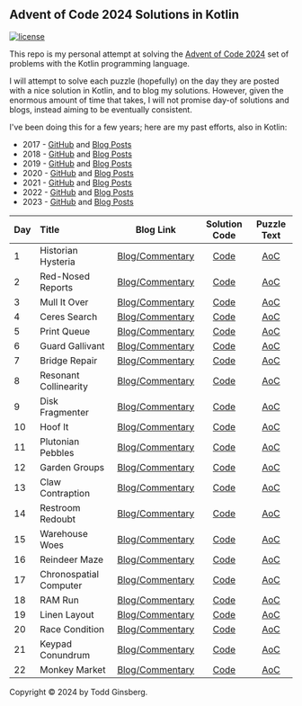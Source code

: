 ## Advent of Code 2024 Solutions in Kotlin

[![license](https://img.shields.io/github/license/tginsberg/advent-2024-kotlin)]()

This repo is my personal attempt at solving the [Advent of Code 2024](http://adventofcode.com/2024) set of problems with
the Kotlin programming language.

I will attempt to solve each puzzle (hopefully) on the day they are posted with a nice solution in 
Kotlin, and to blog my solutions. However, given the enormous amount of time that takes, I will not promise day-of 
solutions and blogs, instead aiming to be eventually consistent. 

I've been doing this for a few years; here are my past efforts, also in Kotlin:

* 2017 - [GitHub](https://github.com/tginsberg/advent-2017-kotlin/)
  and [Blog Posts](https://todd.ginsberg.com/post/advent-of-code/2017/)
* 2018 - [GitHub](https://github.com/tginsberg/advent-2018-kotlin/)
  and [Blog Posts](https://todd.ginsberg.com/post/advent-of-code/2018/)
* 2019 - [GitHub](https://github.com/tginsberg/advent-2019-kotlin/)
  and [Blog Posts](https://todd.ginsberg.com/post/advent-of-code/2019/)
* 2020 - [GitHub](https://github.com/tginsberg/advent-2020-kotlin/)
  and [Blog Posts](https://todd.ginsberg.com/post/advent-of-code/2020/)
* 2021 - [GitHub](https://github.com/tginsberg/advent-2021-kotlin/)
  and [Blog Posts](https://todd.ginsberg.com/post/advent-of-code/2021/)
* 2022 - [GitHub](https://github.com/tginsberg/advent-2022-kotlin/)
  and [Blog Posts](https://todd.ginsberg.com/post/advent-of-code/2022/)
* 2023 - [GitHub](https://github.com/tginsberg/advent-2023-kotlin/)
  and [Blog Posts](https://todd.ginsberg.com/post/advent-of-code/2023/)

| Day | Title                  |                                  Blog Link                                   |                                                   Solution Code                                                    |                Puzzle Text                 |
|-----|:-----------------------|:----------------------------------------------------------------------------:|:------------------------------------------------------------------------------------------------------------------:|:------------------------------------------:|
| 1   | Historian Hysteria     | [Blog/Commentary](https://todd.ginsberg.com/post/advent-of-code/2024/day1/)  | [Code](https://github.com/tginsberg/advent-2024-kotlin/blob/main/src/main/kotlin/com/ginsberg/advent2024/Day01.kt) | [AoC](http://adventofcode.com/2024/day/1)  |
| 2   | Red-Nosed Reports      | [Blog/Commentary](https://todd.ginsberg.com/post/advent-of-code/2024/day2/)  | [Code](https://github.com/tginsberg/advent-2024-kotlin/blob/main/src/main/kotlin/com/ginsberg/advent2024/Day02.kt) | [AoC](http://adventofcode.com/2024/day/2)  |
| 3   | Mull It Over           | [Blog/Commentary](https://todd.ginsberg.com/post/advent-of-code/2024/day3/)  | [Code](https://github.com/tginsberg/advent-2024-kotlin/blob/main/src/main/kotlin/com/ginsberg/advent2024/Day03.kt) | [AoC](http://adventofcode.com/2024/day/3)  |
| 4   | Ceres Search           | [Blog/Commentary](https://todd.ginsberg.com/post/advent-of-code/2024/day4/)  | [Code](https://github.com/tginsberg/advent-2024-kotlin/blob/main/src/main/kotlin/com/ginsberg/advent2024/Day04.kt) | [AoC](http://adventofcode.com/2024/day/4)  |
| 5   | Print Queue            | [Blog/Commentary](https://todd.ginsberg.com/post/advent-of-code/2024/day5/)  | [Code](https://github.com/tginsberg/advent-2024-kotlin/blob/main/src/main/kotlin/com/ginsberg/advent2024/Day05.kt) | [AoC](http://adventofcode.com/2024/day/5)  |
| 6   | Guard Gallivant        | [Blog/Commentary](https://todd.ginsberg.com/post/advent-of-code/2024/day6/)  | [Code](https://github.com/tginsberg/advent-2024-kotlin/blob/main/src/main/kotlin/com/ginsberg/advent2024/Day06.kt) | [AoC](http://adventofcode.com/2024/day/6)  |
| 7   | Bridge Repair          | [Blog/Commentary](https://todd.ginsberg.com/post/advent-of-code/2024/day7/)  | [Code](https://github.com/tginsberg/advent-2024-kotlin/blob/main/src/main/kotlin/com/ginsberg/advent2024/Day07.kt) | [AoC](http://adventofcode.com/2024/day/7)  |
| 8   | Resonant Collinearity  | [Blog/Commentary](https://todd.ginsberg.com/post/advent-of-code/2024/day8/)  | [Code](https://github.com/tginsberg/advent-2024-kotlin/blob/main/src/main/kotlin/com/ginsberg/advent2024/Day08.kt) | [AoC](http://adventofcode.com/2024/day/8)  |
| 9   | Disk Fragmenter        | [Blog/Commentary](https://todd.ginsberg.com/post/advent-of-code/2024/day9/)  | [Code](https://github.com/tginsberg/advent-2024-kotlin/blob/main/src/main/kotlin/com/ginsberg/advent2024/Day09.kt) | [AoC](http://adventofcode.com/2024/day/9)  |
| 10  | Hoof It                | [Blog/Commentary](https://todd.ginsberg.com/post/advent-of-code/2024/day10/) | [Code](https://github.com/tginsberg/advent-2024-kotlin/blob/main/src/main/kotlin/com/ginsberg/advent2024/Day10.kt) | [AoC](http://adventofcode.com/2024/day/10) |
| 11  | Plutonian Pebbles      | [Blog/Commentary](https://todd.ginsberg.com/post/advent-of-code/2024/day11/) | [Code](https://github.com/tginsberg/advent-2024-kotlin/blob/main/src/main/kotlin/com/ginsberg/advent2024/Day11.kt) | [AoC](http://adventofcode.com/2024/day/11) |
| 12  | Garden Groups          | [Blog/Commentary](https://todd.ginsberg.com/post/advent-of-code/2024/day12/) | [Code](https://github.com/tginsberg/advent-2024-kotlin/blob/main/src/main/kotlin/com/ginsberg/advent2024/Day12.kt) | [AoC](http://adventofcode.com/2024/day/12) |
| 13  | Claw Contraption       | [Blog/Commentary](https://todd.ginsberg.com/post/advent-of-code/2024/day13/) | [Code](https://github.com/tginsberg/advent-2024-kotlin/blob/main/src/main/kotlin/com/ginsberg/advent2024/Day13.kt) | [AoC](http://adventofcode.com/2024/day/13) |
| 14  | Restroom Redoubt       | [Blog/Commentary](https://todd.ginsberg.com/post/advent-of-code/2024/day14/) | [Code](https://github.com/tginsberg/advent-2024-kotlin/blob/main/src/main/kotlin/com/ginsberg/advent2024/Day14.kt) | [AoC](http://adventofcode.com/2024/day/14) |
| 15  | Warehouse Woes         | [Blog/Commentary](https://todd.ginsberg.com/post/advent-of-code/2024/day15/) | [Code](https://github.com/tginsberg/advent-2024-kotlin/blob/main/src/main/kotlin/com/ginsberg/advent2024/Day15.kt) | [AoC](http://adventofcode.com/2024/day/15) |
| 16  | Reindeer Maze          | [Blog/Commentary](https://todd.ginsberg.com/post/advent-of-code/2024/day16/) | [Code](https://github.com/tginsberg/advent-2024-kotlin/blob/main/src/main/kotlin/com/ginsberg/advent2024/Day16.kt) | [AoC](http://adventofcode.com/2024/day/16) |
| 17  | Chronospatial Computer | [Blog/Commentary](https://todd.ginsberg.com/post/advent-of-code/2024/day17/) | [Code](https://github.com/tginsberg/advent-2024-kotlin/blob/main/src/main/kotlin/com/ginsberg/advent2024/Day17.kt) | [AoC](http://adventofcode.com/2024/day/17) |
| 18  | RAM Run                | [Blog/Commentary](https://todd.ginsberg.com/post/advent-of-code/2024/day18/) | [Code](https://github.com/tginsberg/advent-2024-kotlin/blob/main/src/main/kotlin/com/ginsberg/advent2024/Day18.kt) | [AoC](http://adventofcode.com/2024/day/18) |
| 19  | Linen Layout           | [Blog/Commentary](https://todd.ginsberg.com/post/advent-of-code/2024/day19/) | [Code](https://github.com/tginsberg/advent-2024-kotlin/blob/main/src/main/kotlin/com/ginsberg/advent2024/Day19.kt) | [AoC](http://adventofcode.com/2024/day/19) |
| 20  | Race Condition         | [Blog/Commentary](https://todd.ginsberg.com/post/advent-of-code/2024/day20/) | [Code](https://github.com/tginsberg/advent-2024-kotlin/blob/main/src/main/kotlin/com/ginsberg/advent2024/Day20.kt) | [AoC](http://adventofcode.com/2024/day/20) |
| 21  | Keypad Conundrum       | [Blog/Commentary](https://todd.ginsberg.com/post/advent-of-code/2024/day21/) | [Code](https://github.com/tginsberg/advent-2024-kotlin/blob/main/src/main/kotlin/com/ginsberg/advent2024/Day21.kt) | [AoC](http://adventofcode.com/2024/day/21) |
| 22  | Monkey Market          | [Blog/Commentary](https://todd.ginsberg.com/post/advent-of-code/2024/day22/) | [Code](https://github.com/tginsberg/advent-2024-kotlin/blob/main/src/main/kotlin/com/ginsberg/advent2024/Day22.kt) | [AoC](http://adventofcode.com/2024/day/22) |

Copyright &copy; 2024 by Todd Ginsberg.
